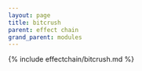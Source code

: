 ```yaml
---
layout: page
title: bitcrush
parent: effect chain
grand_parent: modules
---
```


{% include effectchain/bitcrush.md %}
